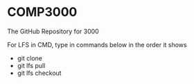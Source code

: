 # COMP3000
The GitHub Repository for 3000

For LFS in CMD, type in commands below in the order it shows
- git clone
- git lfs pull
- git lfs checkout
